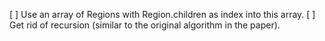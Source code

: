 [ ] Use an array of Regions with Region.children as index into this array.
[ ] Get rid of recursion (similar to the original algorithm in the paper).
